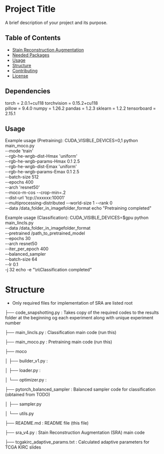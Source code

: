# Project Title

A brief description of your project and its purpose.

## Table of Contents
- [Stain Reconstruction Augmentation](#stain_reconst_augm)
- [Needed Packages](#reqs)
- [Usage](#usage)
- [Structure](#structure)
- [Contributing](#contributing)
- [License](#license)

## Dependencies
torch       = 2.0.1+cu118
torchvision = 0.15.2+cu118   
pillow      = 9.4.0
numpy       = 1.26.2
pandas      = 1.2.3
sklearn     = 1.2.2
tensorboard = 2.15.1

## Usage
Example usage (Pretraining):
CUDA_VISIBLE_DEVICES=0,1 python main_moco.py \
    --mode 'train' \
    --rgb-he-wrgb-dist-Hmax 'uniform' \
    --rgb-he-wrgb-params-Hmax 0.1 2.5 \
    --rgb-he-wrgb-dist-Emax 'uniform' \
    --rgb-he-wrgb-params-Emax 0.1 2.5 \
    --batch-size 512 \
    --epochs 400 \
    --arch 'resnet50' \
    --moco-m-cos --crop-min=.2 \
    --dist-url 'tcp://xxxxxx:10001' \
    --multiprocessing-distributed --world-size 1 --rank 0 \
    --data /data_folder_in_imagefolder_format
echo "Pretraining completed"

Example usage (Classification):
  CUDA_VISIBLE_DEVICES=$gpu python main_lincls.py \
    --data /data_folder_in_imagefolder_format \
    --pretrained /path_to_pretrained_model \
    --epochs 30 \
    --arch resnet50 \
    --iter_per_epoch 400 \
    --balanced_sampler \
    --batch-size 64 \
    --lr 0.1 \
    -j 32
echo -e "\n\Classification completed"

# Structure
* Only required files for implementation of SRA are listed
root

├── code_snapshotting.py         : Takes copy of the required codes to the results folder at the beginning og each experiment along with unique experiment number

├── main_lincls.py               : Classification main code (run this)

├── main_moco.py                 : Pretraining main code (run this)

├── moco

│   ├── builder_v1.py            : 

│   ├── loader.py                : 

│   └── optimizer.py             :

├── pytorch_balanced_sampler     : Balanced sampler code for classification (obtained from TODO)

│   ├── sampler.py

│   └── utils.py

├── README.md                    : README file (this file)

├── sra_v4.py                    : Stain Reconstruction Augmentation (SRA) main code

├── tcgakirc_adaptive_params.txt : Calculated adaptive parameters for TCGA KIRC slides
